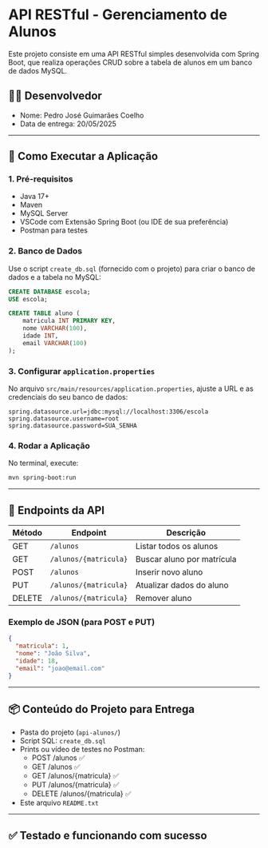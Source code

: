 
# API RESTful - Gerenciamento de Alunos

Este projeto consiste em uma API RESTful simples desenvolvida com Spring Boot, que realiza operações CRUD sobre a tabela de alunos em um banco de dados MySQL.

## 👨‍🏫 Desenvolvedor
- Nome: Pedro José Guimarães Coelho
- Data de entrega: 20/05/2025

---

## 🚀 Como Executar a Aplicação

### 1. Pré-requisitos
- Java 17+
- Maven
- MySQL Server
- VSCode com Extensão Spring Boot (ou IDE de sua preferência)
- Postman para testes

### 2. Banco de Dados

Use o script `create_db.sql` (fornecido com o projeto) para criar o banco de dados e a tabela no MySQL:

```sql
CREATE DATABASE escola;
USE escola;

CREATE TABLE aluno (
    matricula INT PRIMARY KEY,
    nome VARCHAR(100),
    idade INT,
    email VARCHAR(100)
);
```

### 3. Configurar `application.properties`

No arquivo `src/main/resources/application.properties`, ajuste a URL e as credenciais do seu banco de dados:

```properties
spring.datasource.url=jdbc:mysql://localhost:3306/escola
spring.datasource.username=root
spring.datasource.password=SUA_SENHA
```

### 4. Rodar a Aplicação

No terminal, execute:

```bash
mvn spring-boot:run
```

---

## 📡 Endpoints da API

| Método | Endpoint                      | Descrição                   |
|--------|-------------------------------|-----------------------------|
| GET    | `/alunos`                    | Listar todos os alunos      |
| GET    | `/alunos/{matricula}`      | Buscar aluno por matrícula  |
| POST   | `/alunos`                    | Inserir novo aluno          |
| PUT    | `/alunos/{matricula}`      | Atualizar dados do aluno    |
| DELETE | `/alunos/{matricula}`      | Remover aluno               |

### Exemplo de JSON (para POST e PUT)

```json
{
  "matricula": 1,
  "nome": "João Silva",
  "idade": 18,
  "email": "joao@email.com"
}
```

---

## 📦 Conteúdo do Projeto para Entrega

- Pasta do projeto (`api-alunos/`)
- Script SQL: `create_db.sql`
- Prints ou vídeo de testes no Postman:
  - POST /alunos ✅
  - GET /alunos ✅
  - GET /alunos/{matricula} ✅
  - PUT /alunos/{matricula} ✅
  - DELETE /alunos/{matricula} ✅
- Este arquivo `README.txt`

---

## ✅ Testado e funcionando com sucesso
